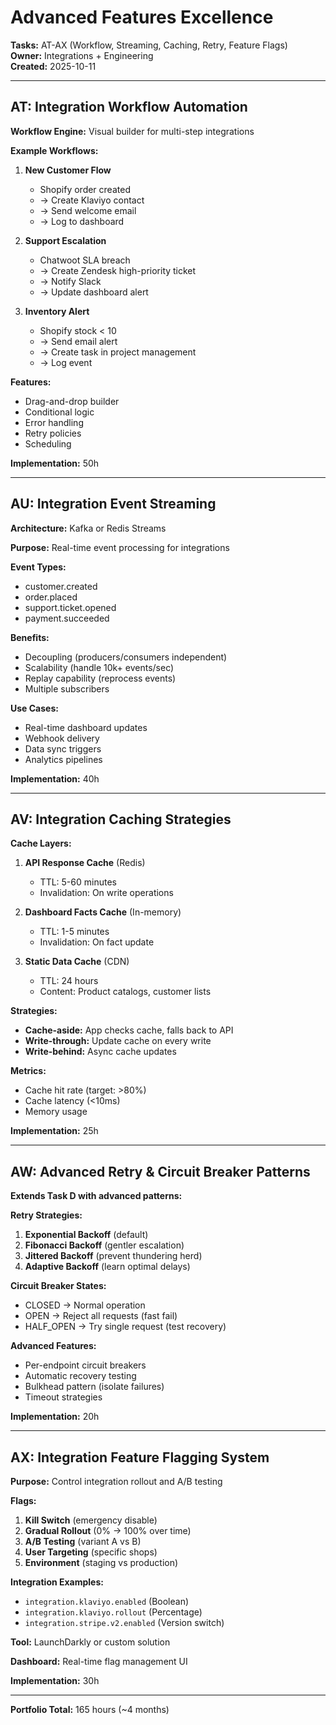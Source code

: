 # Advanced Features Excellence

**Tasks:** AT-AX (Workflow, Streaming, Caching, Retry, Feature Flags)  
**Owner:** Integrations + Engineering  
**Created:** 2025-10-11

---

## AT: Integration Workflow Automation

**Workflow Engine:** Visual builder for multi-step integrations

**Example Workflows:**

1. **New Customer Flow**
   - Shopify order created
   - → Create Klaviyo contact
   - → Send welcome email
   - → Log to dashboard

2. **Support Escalation**
   - Chatwoot SLA breach
   - → Create Zendesk high-priority ticket
   - → Notify Slack
   - → Update dashboard alert

3. **Inventory Alert**
   - Shopify stock < 10
   - → Send email alert
   - → Create task in project management
   - → Log event

**Features:**

- Drag-and-drop builder
- Conditional logic
- Error handling
- Retry policies
- Scheduling

**Implementation:** 50h

---

## AU: Integration Event Streaming

**Architecture:** Kafka or Redis Streams

**Purpose:** Real-time event processing for integrations

**Event Types:**

- customer.created
- order.placed
- support.ticket.opened
- payment.succeeded

**Benefits:**

- Decoupling (producers/consumers independent)
- Scalability (handle 10k+ events/sec)
- Replay capability (reprocess events)
- Multiple subscribers

**Use Cases:**

- Real-time dashboard updates
- Webhook delivery
- Data sync triggers
- Analytics pipelines

**Implementation:** 40h

---

## AV: Integration Caching Strategies

**Cache Layers:**

1. **API Response Cache** (Redis)
   - TTL: 5-60 minutes
   - Invalidation: On write operations
2. **Dashboard Facts Cache** (In-memory)
   - TTL: 1-5 minutes
   - Invalidation: On fact update

3. **Static Data Cache** (CDN)
   - TTL: 24 hours
   - Content: Product catalogs, customer lists

**Strategies:**

- **Cache-aside:** App checks cache, falls back to API
- **Write-through:** Update cache on every write
- **Write-behind:** Async cache updates

**Metrics:**

- Cache hit rate (target: >80%)
- Cache latency (<10ms)
- Memory usage

**Implementation:** 25h

---

## AW: Advanced Retry & Circuit Breaker Patterns

**Extends Task D with advanced patterns:**

**Retry Strategies:**

1. **Exponential Backoff** (default)
2. **Fibonacci Backoff** (gentler escalation)
3. **Jittered Backoff** (prevent thundering herd)
4. **Adaptive Backoff** (learn optimal delays)

**Circuit Breaker States:**

- CLOSED → Normal operation
- OPEN → Reject all requests (fast fail)
- HALF_OPEN → Try single request (test recovery)

**Advanced Features:**

- Per-endpoint circuit breakers
- Automatic recovery testing
- Bulkhead pattern (isolate failures)
- Timeout strategies

**Implementation:** 20h

---

## AX: Integration Feature Flagging System

**Purpose:** Control integration rollout and A/B testing

**Flags:**

1. **Kill Switch** (emergency disable)
2. **Gradual Rollout** (0% → 100% over time)
3. **A/B Testing** (variant A vs B)
4. **User Targeting** (specific shops)
5. **Environment** (staging vs production)

**Integration Examples:**

- `integration.klaviyo.enabled` (Boolean)
- `integration.klaviyo.rollout` (Percentage)
- `integration.stripe.v2.enabled` (Version switch)

**Tool:** LaunchDarkly or custom solution

**Dashboard:** Real-time flag management UI

**Implementation:** 30h

---

**Portfolio Total:** 165 hours (~4 months)
